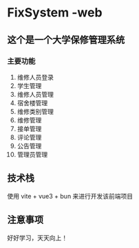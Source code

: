 # FixSystem -web
## 这个是一个大学保修管理系统
### 主要功能
1. 维修人员登录
2. 学生管理
3. 维修人员管理
4. 宿舍楼管理
5. 维修类别管理
6. 维修管理
7. 接单管理
8. 评论管理
9. 公告管理
10. 管理员管理

## 技术栈
使用 vite + vue3 + bun 来进行开发该前端项目

## 注意事项
好好学习，天天向上！